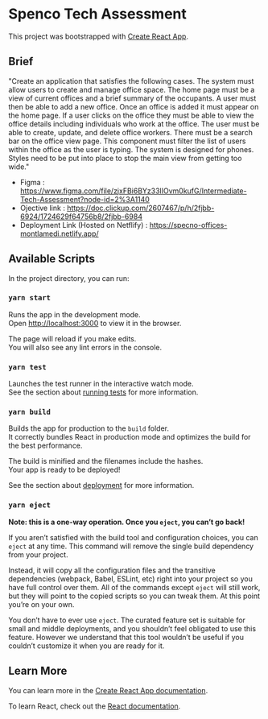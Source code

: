 # Spenco Tech Assessment

This project was bootstrapped with [Create React App](https://github.com/facebook/create-react-app).

## Brief
 "Create an application that satisfies the following cases. The system must allow users to create and manage office space. The home page must be a view of current offices and a brief summary of the occupants. A user must then be able to add a new office. Once an office is added it must appear on the home page. If a user clicks on the office they must be able to view the office details including individuals who work at the office. The user must be able to create, update, and delete office workers. There must be a search bar on the office view page. This component must filter the list of users within the office as the user is typing. The system is designed for phones. Styles need to be put into place to stop the main view from getting too wide."
 
 - Figma : https://www.figma.com/file/zjxFBi6BYz33lIOvm0kufG/Intermediate-Tech-Assessment?node-id=2%3A1140
 - Ojective link : https://doc.clickup.com/2607467/p/h/2fjbb-6924/1724629f64756b8/2fjbb-6984
 - Deployment Link (Hosted on Netflify) : https://specno-offices-montlamedi.netlify.app/ 
 

## Available Scripts

In the project directory, you can run:

### `yarn start`

Runs the app in the development mode.\
Open [http://localhost:3000](http://localhost:3000) to view it in the browser.

The page will reload if you make edits.\
You will also see any lint errors in the console.

### `yarn test`

Launches the test runner in the interactive watch mode.\
See the section about [running tests](https://facebook.github.io/create-react-app/docs/running-tests) for more information.

### `yarn build`

Builds the app for production to the `build` folder.\
It correctly bundles React in production mode and optimizes the build for the best performance.

The build is minified and the filenames include the hashes.\
Your app is ready to be deployed!

See the section about [deployment](https://facebook.github.io/create-react-app/docs/deployment) for more information.

### `yarn eject`

**Note: this is a one-way operation. Once you `eject`, you can’t go back!**

If you aren’t satisfied with the build tool and configuration choices, you can `eject` at any time. This command will remove the single build dependency from your project.

Instead, it will copy all the configuration files and the transitive dependencies (webpack, Babel, ESLint, etc) right into your project so you have full control over them. All of the commands except `eject` will still work, but they will point to the copied scripts so you can tweak them. At this point you’re on your own.

You don’t have to ever use `eject`. The curated feature set is suitable for small and middle deployments, and you shouldn’t feel obligated to use this feature. However we understand that this tool wouldn’t be useful if you couldn’t customize it when you are ready for it.

## Learn More

You can learn more in the [Create React App documentation](https://facebook.github.io/create-react-app/docs/getting-started).

To learn React, check out the [React documentation](https://reactjs.org/).
